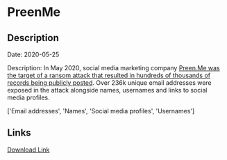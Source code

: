 # PreenMe

## Description

Date: 2020-05-25

Description:
In May 2020, social media marketing company <a href="https://www.riskbasedsecurity.com/2020/06/24/personal-data-of-350000-social-media-influencers-and-users-compromised-following-preen-me-hack/" target="_blank" rel="noopener">Preen.Me was the target of a ransom attack that resulted in hundreds of thousands of records being publicly posted</a>. Over 236k unique email addresses were exposed in the attack alongside names, usernames and links to social media profiles.


['Email addresses', 'Names', 'Social media profiles', 'Usernames']

## Links

[Download Link](https://link-to.net/1229997/689.5302649141594/dynamic/?r=cHJlZW4ubWU=)